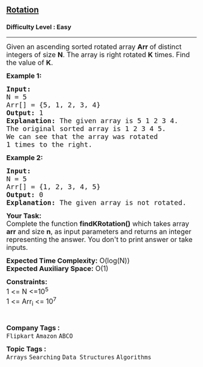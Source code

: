 <h2><a href="https://practice.geeksforgeeks.org/problems/rotation4723/1?page=4&difficulty[]=0&sortBy=submissions">Rotation</a></h2><h3>Difficulty Level : Easy</h3><hr><div class="problems_problem_content__Xm_eO"><p><span style="font-size:18px">Given an ascending&nbsp;sorted rotated&nbsp;array&nbsp;<strong>Arr&nbsp;</strong>of distinct integers&nbsp;of size <strong>N</strong>. The array is right rotated <strong>K</strong>&nbsp;times. Find the value of <strong>K</strong>.</span></p>

<p><span style="font-size:18px"><strong>Example 1:</strong></span></p>

<pre><span style="font-size:18px"><strong>Input:
</strong>N = 5
Arr[] = {5, 1, 2, 3, 4}
<strong>Output:</strong> 1
<strong>Explanation:</strong> The given array is 5 1 2 3 4. 
The original sorted array is 1 2 3 4 5. 
We can see that the array was rotated 
1 times to the right.
</span></pre>

<p><span style="font-size:18px"><strong>Example 2:</strong></span></p>

<pre><span style="font-size:18px"><strong>Input:
</strong>N = 5
Arr[] = {1, 2, 3, 4, 5}
<strong>Output:</strong> 0
<strong>Explanation:</strong>&nbsp;The given array is not rotated.
</span></pre>

<p><span style="font-size:18px"><strong>Your Task:</strong><br>
Complete the function <strong>findKRotation()</strong>&nbsp;which takes array <strong>arr</strong> and size&nbsp;<strong>n</strong>,&nbsp;as input parameters&nbsp;and returns an integer representing the answer.&nbsp;You don't to print answer or take inputs.</span></p>

<p><span style="font-size:18px"><strong>Expected Time Complexity:</strong>&nbsp;O(log(N))<br>
<strong>Expected Auxiliary Space:</strong>&nbsp;O(1)</span></p>

<p><span style="font-size:18px"><strong>Constraints:</strong><br>
1 &lt;= N &lt;=10<sup>5</sup><br>
1 &lt;= Arr<sub>i</sub> &lt;= 10<sup>7</sup></span></p>

<p>&nbsp;</p>
</div><p><span style=font-size:18px><strong>Company Tags : </strong><br><code>Flipkart</code>&nbsp;<code>Amazon</code>&nbsp;<code>ABCO</code>&nbsp;<br><p><span style=font-size:18px><strong>Topic Tags : </strong><br><code>Arrays</code>&nbsp;<code>Searching</code>&nbsp;<code>Data Structures</code>&nbsp;<code>Algorithms</code>&nbsp;